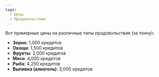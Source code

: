```yaml
---
tags:
  - Цены
  - Продовольствие
---
```

Вот примерные цены на различные типы продовольствия (за тонну):
- **Зерно**: 1,000 кредитов
- **Овощи**: 1,500 кредитов
- **Фрукты**: 2,000 кредитов
- **Мясо**: 4,000 кредитов
- **Рыба**: 4,250 кредитов
- **Выпивка (алкоголь)**: 3,000 кредитов